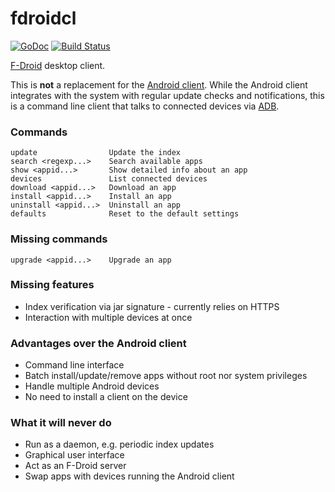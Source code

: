 # fdroidcl

[![GoDoc](https://godoc.org/github.com/mvdan/fdroidcl?status.svg)](https://godoc.org/github.com/mvdan/fdroidcl) [![Build Status](https://travis-ci.org/mvdan/fdroidcl.svg?branch=master)](https://travis-ci.org/mvdan/fdroidcl)

[F-Droid](https://f-droid.org/) desktop client.

This is **not** a replacement for the [Android client](https://gitlab.com/fdroid/fdroidclient).
While the Android client integrates with the system with regular update checks
and notifications, this is a command line client that talks to connected
devices via [ADB](https://developer.android.com/tools/help/adb.html).

### Commands

	update                Update the index
	search <regexp...>    Search available apps
	show <appid...>       Show detailed info about an app
	devices               List connected devices
	download <appid...>   Download an app
	install <appid...>    Install an app
	uninstall <appid...>  Uninstall an app
	defaults              Reset to the default settings

### Missing commands

	upgrade <appid...>    Upgrade an app

### Missing features

 * Index verification via jar signature - currently relies on HTTPS
 * Interaction with multiple devices at once

### Advantages over the Android client

 * Command line interface
 * Batch install/update/remove apps without root nor system privileges
 * Handle multiple Android devices
 * No need to install a client on the device

### What it will never do

 * Run as a daemon, e.g. periodic index updates
 * Graphical user interface
 * Act as an F-Droid server
 * Swap apps with devices running the Android client
